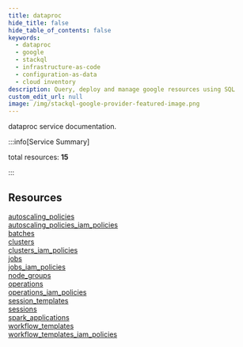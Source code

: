 ```yaml
---
title: dataproc
hide_title: false
hide_table_of_contents: false
keywords:
  - dataproc
  - google
  - stackql
  - infrastructure-as-code
  - configuration-as-data
  - cloud inventory
description: Query, deploy and manage google resources using SQL
custom_edit_url: null
image: /img/stackql-google-provider-featured-image.png
---
```


dataproc service documentation.

:::info[Service Summary]

total resources: __15__  

:::

## Resources
<div class="row">
<div class="providerDocColumn">
<a href="/dataproc/autoscaling_policies/">autoscaling_policies</a><br />
<a href="/dataproc/autoscaling_policies_iam_policies/">autoscaling_policies_iam_policies</a><br />
<a href="/dataproc/batches/">batches</a><br />
<a href="/dataproc/clusters/">clusters</a><br />
<a href="/dataproc/clusters_iam_policies/">clusters_iam_policies</a><br />
<a href="/dataproc/jobs/">jobs</a><br />
<a href="/dataproc/jobs_iam_policies/">jobs_iam_policies</a><br />
<a href="/dataproc/node_groups/">node_groups</a>
</div>
<div class="providerDocColumn">
<a href="/dataproc/operations/">operations</a><br />
<a href="/dataproc/operations_iam_policies/">operations_iam_policies</a><br />
<a href="/dataproc/session_templates/">session_templates</a><br />
<a href="/dataproc/sessions/">sessions</a><br />
<a href="/dataproc/spark_applications/">spark_applications</a><br />
<a href="/dataproc/workflow_templates/">workflow_templates</a><br />
<a href="/dataproc/workflow_templates_iam_policies/">workflow_templates_iam_policies</a>
</div>
</div>